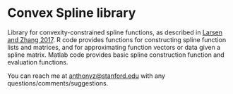 # Convex Spline library

Library for convexity-constrained spline functions, as described in [Larsen and Zhang 2017](https://anthonyleezhang.github.io/pdfs/envelope.pdf). R code provides functions for constructing spline function lists and matrices, and for approximating function vectors or data given a spline matrix. Matlab code provides basic spline construction function and evaluation functions.

You can reach me at anthonyz@stanford.edu with any questions/comments/suggestions.
